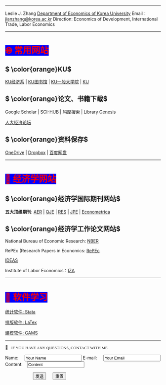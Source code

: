 ****

Leslie J. Zhang
[Department of Economics of Korea University](http://econ.korea.ac.kr/econ/?page_id=51509)
Email：<a href="#email"> jianzhang@korea.ac.kr </a>
Direction: Economics of Development, International Trade, Labor Economics

****

#  <font color=red style="background-color: blue"> 🌐  常用网站  </font>

## $ \color{orange}KU$

[KU经济系](http://econ.korea.ac.kr/econ/?page_id=51509)   | [KU图书馆](https://library.korea.ac.kr)  | [KU一般大学院](https://graduate.korea.ac.kr/grad/index.do) | [KU](http://korea.ac.kr/mbshome/mbs/university/index.do)

## $ \color{orange}论文、书籍下载$

[Google Scholar](https://scholar.google.co.kr) | [SCI-HUB](https://sci-hub.ren) | [鸠摩搜索](https://www.jiumodiary.com/?plg_nld=1&plg_uin=1&plg_auth=1&plg_nld=1&plg_usr=1&plg_vkey=1&plg_dev=1) | [Library Genesis](http://libgen.lc)

[人大经济论坛](https://bbs.pinggu.org)

## $ \color{orange}资料保存$

[OneDrive](https://koreaoffice-my.sharepoint.com/personal/jianzhang_korea_edu/_layouts/15/onedrive.aspx) | [Dropbox](https://www.dropbox.com/home) | [百度网盘](https://pan.baidu.com/disk/home?#/all?vmode=list&path=%2F1.%20经济)

****

# <font color=red style="background-color: blue"> 📘 经济学网站 </font>

## $ \color{orange}经济学国际期刊网站$

**五大顶级期刊**:  [AER](https://www.aeaweb.org/journals/)  | [QJE](https://academic.oup.com/qje) | [RES](https://www.restud.com) | [JPE](https://www.journals.uchicago.edu/loi/jpe) |  [Econometrica](https://www.econometricsociety.org/publications/econometrica/browse)

## $ \color{orange}经济学工作论文网站$

National Bureau of Economic Research:  [NBER](https://www.nber.org/)

RePEc (Research Papers in Economics: [RePEc](http://repec.org)

[IDEAS](https://ideas.repec.org)

Institute of Labor Economics：[IZA](https://www.iza.org)

****

# <font color=red style="background-color: blue"> 🧩  软件学习 </font>

[统计软件: Stata](https://www.wolai.com/mEpZYHtNAss4Gix2N7CreX)

[排版软件: LaTex](https://www.wolai.com/xgCKMmQJdPykgQn8FFcVVR)

[建模软件: GAMS](https://www.wolai.com/pJVYQHZ31z8kKCapRTKfzZ)

****

 📮 <font color=blcak face=“kai” size=2> &nbsp;  <a id="email">IF YOU HAVE ANY QUESTIONS, CONTACT WITH ME</a></font>

<form action="MAILTO:jianzhang@korea.ac.kr" method="post" enctype="text/plain">

Name:&nbsp;&nbsp;&nbsp;&nbsp;&nbsp;<input type="text" name="name" value="Your Name">
E-mail: &nbsp;&nbsp;&thinsp;&thinsp;&nbsp;<input type="text" name="mail" value="Your Email">
Content:&thinsp;&thinsp;&thinsp;&thinsp;&nbsp;<input type="text" name="Content" value="Content" size="">

&emsp; &emsp; &emsp; &emsp;  &emsp; <input type="submit" value="发送">   &emsp; <input type="reset" value="重置">
</form>
